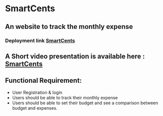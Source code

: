 # SmartCents
## An website to track the monthly expense

### Deployment link [SmartCents](http://smartcents.gold/)

## A Short video presentation is available here : [SmartCents](https://www.youtube.com/watch?v=jiKF2J3o11U&feature=youtu.be)

## Functional Requirement:

*	User Registration & login 
*	Users should be able to track their monthly expense
*	Users should be able to set their budget and see a comparison between budget and expenses.

